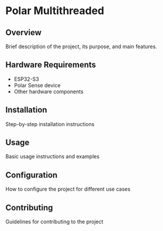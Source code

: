 # Polar Multithreaded

## Overview

Brief description of the project, its purpose, and main features.

## Hardware Requirements

- ESP32-S3
- Polar Sense device
- Other hardware components

## Installation

Step-by-step installation instructions

## Usage

Basic usage instructions and examples

## Configuration

How to configure the project for different use cases

## Contributing

Guidelines for contributing to the project
